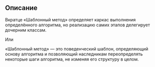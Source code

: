## Описание

Вкратце
«Шаблонный метод» определяет каркас выполнения определённого алгоритма, но реализацию самих этапов
делегирует дочерним классам.

Или

«Шаблонный метод» — это поведенческий шаблон, определяющий основу алгоритма и позволяющий наследникам
переопределять некоторые шаги алгоритма, не изменяя его структуру в целом.

